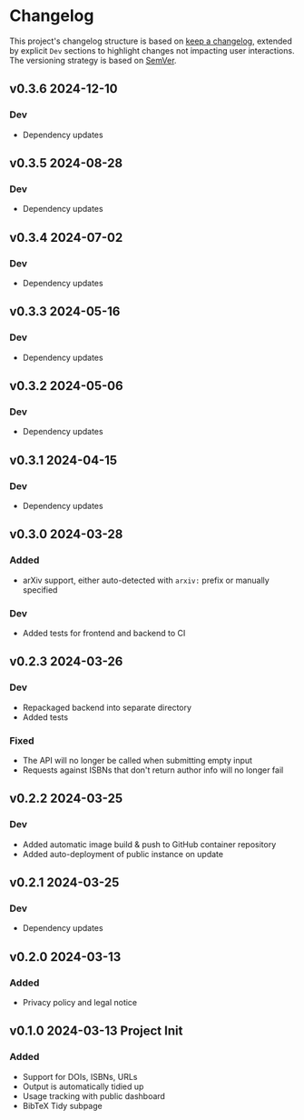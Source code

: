 # Changelog

This project's changelog structure is based on [keep a changelog](https://keepachangelog.com/), extended by explicit `Dev` sections to highlight changes not impacting user interactions. The versioning strategy is based on [SemVer](https://semver.org/).

## v0.3.6 2024-12-10

### Dev

- Dependency updates

## v0.3.5 2024-08-28

### Dev

- Dependency updates

## v0.3.4 2024-07-02

### Dev

- Dependency updates

## v0.3.3 2024-05-16

### Dev

- Dependency updates

## v0.3.2 2024-05-06

### Dev

- Dependency updates

## v0.3.1 2024-04-15

### Dev

- Dependency updates

## v0.3.0 2024-03-28

### Added

- arXiv support, either auto-detected with `arxiv:` prefix or manually specified

### Dev

- Added tests for frontend and backend to CI

## v0.2.3 2024-03-26

### Dev

- Repackaged backend into separate directory
- Added tests

### Fixed

- The API will no longer be called when submitting empty input
- Requests against ISBNs that don't return author info will no longer fail

## v0.2.2 2024-03-25

### Dev

- Added automatic image build & push to GitHub container repository
- Added auto-deployment of public instance on update

## v0.2.1 2024-03-25

### Dev

- Dependency updates

## v0.2.0 2024-03-13

### Added

- Privacy policy and legal notice

## v0.1.0 2024-03-13 Project Init

### Added

- Support for DOIs, ISBNs, URLs
- Output is automatically tidied up
- Usage tracking with public dashboard
- BibTeX Tidy subpage
